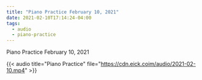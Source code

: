 ```yaml
---
title: "Piano Practice February 10, 2021"
date: 2021-02-10T17:14:24-04:00
tags:
  - audio
  - piano-practice
---
```

Piano Practice February 10, 2021

{{< audio title="Piano Practice" file="https://cdn.eick.coim/audio/2021-02-10.mp4" >}}
